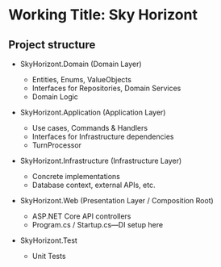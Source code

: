 # Working Title: Sky Horizont

## Project structure

- SkyHorizont.Domain   (Domain Layer)
  - Entities, Enums, ValueObjects
  - Interfaces for Repositories, Domain Services
  - Domain Logic

- SkyHorizont.Application   (Application Layer)
  - Use cases, Commands & Handlers
  - Interfaces for Infrastructure dependencies
  - TurnProcessor 

- SkyHorizont.Infrastructure   (Infrastructure Layer)
  - Concrete implementations
  - Database context, external APIs, etc.

- SkyHorizont.Web (Presentation Layer / Composition Root)
  - ASP.NET Core API controllers
  - Program.cs / Startup.cs—DI setup here

- SkyHorizont.Test
  - Unit Tests
